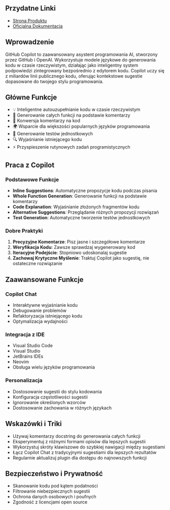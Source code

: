 ## Przydatne Linki
- [Strona Produktu](https://github.com/features/copilot)
- [Oficjalna Dokumentacja](https://docs.github.com/en/copilot)

## Wprowadzenie
GitHub Copilot to zaawansowany asystent programowania AI, stworzony przez GitHub i OpenAI. Wykorzystuje modele językowe do generowania kodu w czasie rzeczywistym, działając jako inteligentny system podpowiedzi zintegrowany bezpośrednio z edytorem kodu. Copilot uczy się z miliardów linii publicznego kodu, oferując kontekstowe sugestie dopasowane do twojego stylu programowania.

## Główne Funkcje
- 💡 Inteligentne autouzupełnianie kodu w czasie rzeczywistym
- 🔄 Generowanie całych funkcji na podstawie komentarzy
- 📝 Konwersja komentarzy na kod
- 🌍 Wsparcie dla większości popularnych języków programowania
- 🧪 Generowanie testów jednostkowych
- 🔍 Wyjaśnianie istniejącego kodu
- ⚡ Przyspieszenie rutynowych zadań programistycznych

## Praca z Copilot

### Podstawowe Funkcje
- **Inline Suggestions**: Automatyczne propozycje kodu podczas pisania
- **Whole Function Generation**: Generowanie funkcji na podstawie komentarzy
- **Code Explanation**: Wyjaśnianie złożonych fragmentów kodu
- **Alternative Suggestions**: Przeglądanie różnych propozycji rozwiązań
- **Test Generation**: Automatyczne tworzenie testów jednostkowych

### Dobre Praktyki
1. **Precyzyjne Komentarze**: Pisz jasne i szczegółowe komentarze
2. **Weryfikacja Kodu**: Zawsze sprawdzaj wygenerowany kod
3. **Iteracyjne Podejście**: Stopniowo udoskonalaj sugestie
4. **Zachowaj Krytyczne Myślenie**: Traktuj Copilot jako sugestię, nie ostateczne rozwiązanie

## Zaawansowane Funkcje

### Copilot Chat
- Interaktywne wyjaśnianie kodu
- Debugowanie problemów
- Refaktoryzacja istniejącego kodu
- Optymalizacja wydajności

### Integracja z IDE
- Visual Studio Code
- Visual Studio
- JetBrains IDEs
- Neovim
- Obsługa wielu języków programowania

### Personalizacja
- Dostosowanie sugestii do stylu kodowania
- Konfiguracja częstotliwości sugestii
- Ignorowanie określonych wzorców
- Dostosowanie zachowania w różnych językach

## Wskazówki i Triki
- Używaj komentarzy docstring do generowania całych funkcji
- Eksperymentuj z różnymi formami opisów dla lepszych sugestii
- Wykorzystuj skróty klawiszowe do szybkiej nawigacji między sugestiami
- Łącz Copilot Chat z tradycyjnymi sugestiami dla lepszych rezultatów
- Regularnie aktualizuj plugin dla dostępu do najnowszych funkcji

## Bezpieczeństwo i Prywatność
- Skanowanie kodu pod kątem podatności
- Filtrowanie niebezpiecznych sugestii
- Ochrona danych osobowych i poufnych
- Zgodność z licencjami open source